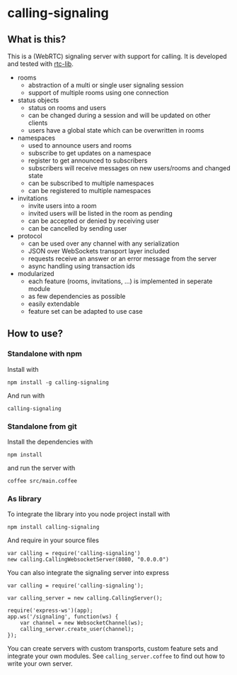 # calling-signaling

## What is this?

This is a (WebRTC) signaling server with support for calling. It is developed
and tested with [rtc-lib](https://github.com/Innovailable/rtc-lib).

* rooms
  * abstraction of a multi or single user signaling session
  * support of multiple rooms using one connection
* status objects
  * status on rooms and users
  * can be changed during a session and will be updated on other clients
  * users have a global state which can be overwritten in rooms
* namespaces
  * used to announce users and rooms
  * subscribe to get updates on a namespace
  * register to get announced to subscribers
  * subscribers will receive messages on new users/rooms and changed state
  * can be subscribed to multiple namespaces
  * can be registered to multiple namespaces
* invitations
  * invite users into a room
  * invited users will be listed in the room as pending
  * can be accepted or denied by receiving user
  * can be cancelled by sending user
* protocol
  * can be used over any channel with any serialization
  * JSON over WebSockets transport layer included
  * requests receive an answer or an error message from the server
  * async handling using transaction ids
* modularized
  * each feature (rooms, invitations, ...) is implemented in seperate module
  * as few dependencies as possible
  * easily extendable
  * feature set can be adapted to use case

## How to use?

### Standalone with npm

Install with

    npm install -g calling-signaling

And run with

    calling-signaling

### Standalone from git

Install the dependencies with

    npm install

and run the server with

    coffee src/main.coffee

### As library

To integrate the library into you node project install with

    npm install calling-signaling

And require in your source files

    var calling = require('calling-signaling')
    new calling.CallingWebsocketServer(8080, "0.0.0.0")

You can also integrate the signaling server into express

    var calling = require('calling-signaling');

    var calling_server = new calling.CallingServer();

    require('express-ws')(app);
    app.ws('/signaling', function(ws) {
        var channel = new WebsocketChannel(ws);
        calling_server.create_user(channel);
    });

You can create servers with custom transports, custom feature sets and
integrate your own modules. See `calling_server.coffee` to find out how to
write your own server.

